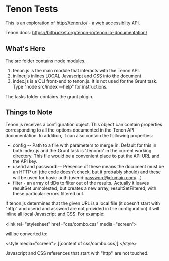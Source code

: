 Tenon Tests
===========

This is an exploration of http://tenon.io/ - a web accessiblity API.

Tenon docs: https://bitbucket.org/tenon-io/tenon.io-documentation/

What's Here
-----------

The src folder contains node modules.

1. tenon.js is the main module that interacts with the Tenon API.
2. inliner.js inlines LOCAL Javascript and CSS into the document
3. index.js is a CLI front-end to tenon.js. It is not used for the Grunt task.
Type "node src/index --help" for instructions.

The tasks folder contains the grunt plugin.

Things to Note
--------------

Tenon.js receives a configuration object. This object can contain properties corresponding to
all the options documented in the Tenon API documentation. In addition, it can also contain the
following properties:

- config -- Path to a file with parameters to merge in. Default for this in both
index.js and the Grunt task is '.tenonrc' in the current working directory. This file would be
a convenient place to put the API URL and the API key.
- userid and password -- Presence of these means the document must be an HTTP url (the code
doesn't check, but it probably should) and these will be used for basic auth (userid:password@domain.com/...)
- filter - an array of tIDs to filter out of the results. Actually it leaves resultSet unmolested, but creates a
new array, resultSetFiltered, with these particular errors filtered out.

If tenon.js determines that the given URL is a local file (it doesn't start with "http" and userid and
assword are not provided in the configuration) it will inline all local Javascript and CSS. For example:

  &lt;link rel="stylesheet" href="css/combo.css" media="screen"&gt;

will be converted to:

  &lt;style media="screen"&gt;
    [[content of css/combo.css]]
  &lt;/style&gt;

Javascript and CSS references that start with "http" are not touched.

